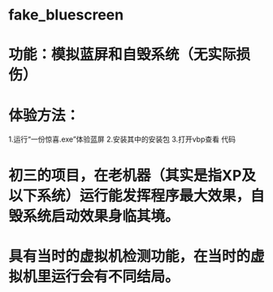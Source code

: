 # fake_bluescreen
# 功能：模拟蓝屏和自毁系统（无实际损伤）
# 体验方法：
1.运行“一份惊喜.exe”体验蓝屏
2.安装其中的安装包
3.打开vbp查看 代码
# 初三的项目，在老机器（其实是指XP及以下系统）运行能发挥程序最大效果，自毁系统启动效果身临其境。
# 具有当时的虚拟机检测功能，在当时的虚拟机里运行会有不同结局。
